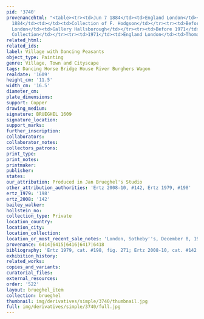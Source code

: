 ```yaml
---
pid: '3740'
provenancehtml: "<table><tr><td>Jun 7 1884</td><td>England London</td><td>Sale Christie's</td></tr><tr><td>After
  1884</td><td></td><td>Collection of F. Hodgson</td></tr><tr><td>Before 1971</td><td>England
  London</td><td>Gallery Hallsborough</td></tr><tr><td>Before 1971</td><td></td><td>Beaufort
  Collection</td></tr><tr><td>1971</td><td>England London</td><td>Thomas Brod Gallery</td></tr></table>"
related_html:
related_ids:
label: Village with Dancing Peasants
object_type: Painting
genre: Village, Town and Cityscape
tags: Dancing Horse Bridge House River Burghers Wagon
realdate: '1609'
height_cm: '11.5'
width_cm: '16.5'
diameter_cm:
plate_dimensions:
support: Copper
drawing_medium:
signature: BRUEGHEL 1609
signature_location:
support_marks:
further_inscription:
collaborators:
collaborator_notes:
collectors_patrons:
print_type:
print_notes:
printmaker:
publisher:
states:
our_attribution: Produced in Jan Brueghel's Studio
other_attribution_authorities: 'Ertz 2008-10, #142, Ertz 1979, #198'
ertz_1979: '198'
ertz_2008: '142'
bailey_walker:
hollstein_no:
collection_type: Private
location_country:
location_city:
location_collection:
location_or_most_recent_sale_notes: 'London, Sotheby''s, December 8, 1971, #12'
provenance: 6414|6415|6416|6417|6418
bibliography: 'Ertz 1979, cat. #198, fig. 271; Ertz 2008-10, cat. #142'
exhibition_history:
related_works:
copies_and_variants:
curatorial_files:
external_resources:
order: '522'
layout: brueghel_item
collection: brueghel
thumbnail: img/derivatives/simple/3740/thumbnail.jpg
full: img/derivatives/simple/3740/full.jpg
---
```

